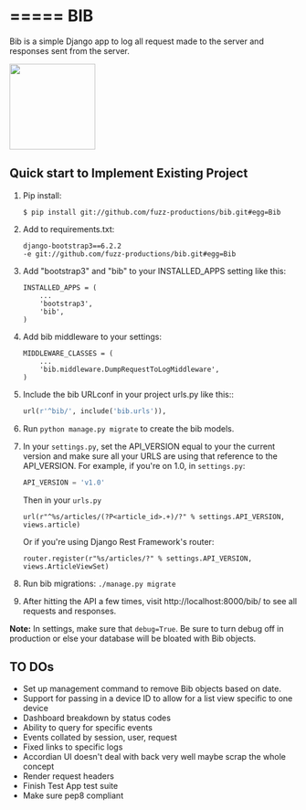 =====
BIB
=====


Bib is a simple Django app to log all request made to the server and responses sent from the server.

<img src="https://raw.githubusercontent.com/fuzz-productions/bib/master/bib/static/img/fuzzbib.png" width=150px/>

Quick start to Implement Existing Project
-----------

1. Pip install:

   ```
   $ pip install git://github.com/fuzz-productions/bib.git#egg=Bib
   ```

2. Add to requirements.txt:

    ```
    django-bootstrap3==6.2.2
    -e git://github.com/fuzz-productions/bib.git#egg=Bib
    ```

3. Add "bootstrap3" and "bib" to your INSTALLED_APPS setting like this:

    ```
    INSTALLED_APPS = (
        ...
        'bootstrap3',
        'bib',
    )
    ```

4. Add bib middleware to your settings:

    ```
    MIDDLEWARE_CLASSES = (
        ...
        'bib.middleware.DumpRequestToLogMiddleware',
    )
    ```


5. Include the bib URLconf in your project urls.py like this::

    ```python
    url(r'^bib/', include('bib.urls')),
    ```

6. Run `python manage.py migrate` to create the bib models.

7. In your `settings.py`, set the API_VERSION equal to your the current version and make sure all your URLS are using that reference to the API_VERSION. For example, if you're on 1.0, in `settings.py`:

    ```python
    API_VERSION = 'v1.0'
    ```

   Then in your `urls.py`

   ```
   url(r"^%s/articles/(?P<article_id>.+)/?" % settings.API_VERSION, views.article)
   ```

   Or if you're using Django Rest Framework's router:

   ```
   router.register(r"%s/articles/?" % settings.API_VERSION, views.ArticleViewSet)
   ```

8. Run bib migrations: `./manage.py migrate`

9. After hitting the API a few times, visit http://localhost:8000/bib/ to see all requests and responses.

**Note:** In settings, make sure that `debug=True`. Be sure to turn debug off in production or else your database will be bloated with Bib objects.

TO DOs
-----------

* Set up management command to remove Bib objects based on date.
* Support for passing in a device ID to allow for a list view specific to one device
* Dashboard breakdown by status codes
* Ability to query for specific events
* Events collated by session, user, request
* Fixed links to specific logs
* Accordian UI doesn't deal with back very well maybe scrap the whole concept
* Render request headers
* Finish Test App test suite
* Make sure pep8 compliant
